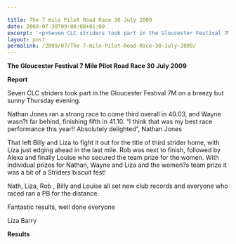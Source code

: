 ```yaml
---

title: The 7 mile Pilot Road Race 30 July 2009
date: 2009-07-30T09:00:00+01:00
excerpt: '<p>Seven CLC striders took part in the Gloucester Festival 7M on a breezy but sunny Thursday evening. Liza, Alexa and Louise secured the team prize for the women. With individual prizes for Nathan, Wayne and Liza and the women?s team prize it was a bit of a Striders biscuit fest! Nath, Liza, Rob , Billy and Louise all set new club records and everyone who raced ran a PB for the distance. Fantastic results, well done everyone Liza Barry The 7 mile Pilot 30 July 2009 Photos Report Results</p>'
layout: post
permalink: /2009/07/The-7-mile-Pilot-Road-Race-30-July-2009/
---
```

**The Gloucester Festival 7 Mile Pilot Road Race 30 July 2009**

**<a name="Report"><a name="Report"></a>Report</a>**

Seven CLC striders took part in the Gloucester Festival 7M on a breezy but sunny Thursday evening. 

Nathan Jones ran a strong race to come third overall in 40.03, and Wayne wasn?t far behind, finishing fifth in 41.10. &#8220;I think that was my best race performance this year!! Absolutely delighted&#8221;, Nathan Jones

That left Billy and Liza to fight it out for the title of third strider home, with Liza just edging ahead in the last mile. Rob was next to finish, followed by Alexa and finally Louise who secured the team prize for the women. With individual prizes for Nathan, Wayne and Liza and the women?s team prize it was a bit of a Striders biscuit fest! 

Nath, Liza, Rob , Billy and Louise all set new club records and everyone who raced ran a PB for the distance.

Fantastic results, well done everyone 

Liza Barry

**<a name="Theresults"></a><a name="The" results=""></a>Results**</p> 

<map name="100109w.jpg">
  <area shape="RECT" coords="677,27,696,48" alt="Race Winner" />
  
  <area shape="RECT" coords="379,28,393,45" alt="Sarah Greef" />
  
  <area shape="RECT" coords="354,28,368,46" alt="Rachel Vines" />
  
  <area shape="RECT" coords="303,28,318,46" alt="Anna Maughan" />
  
  <area shape="RECT" coords="206,28,220,46" alt="Dawn Addinall" />
  
  <area shape="RECT" coords="86,28,103,46" alt="Alex Evans" />
</map>

<map name="100109m.jpg">
  <area shape="RECT" coords="63,31,76,45" alt="Clive Scott" />
  
  <area shape="RECT" coords="112,32,121,44" alt="Paul Davies" />
  
  <area shape="RECT" coords="118,32,129,43" alt="Paul Stonuary" />
  
  <area shape="RECT" coords="223,29,236,47" alt="James Gibbs" />
  
  <area shape="RECT" coords="255,29,264,42" alt="David Smeath" />
  
  <area shape="RECT" coords="263,28,272,43" alt="Chris Hale" />
  
  <area shape="RECT" coords="275,31,288,45" alt="Rob Shute" />
  
  <area shape="RECT" coords="308,31,321,45" alt="Billy Bradshaw" />
  
  <area shape="RECT" coords="582,29,594,46" alt="Will Ferguson" />
  
  <area shape="RECT" coords="680,30,694,45" alt="Race Winner" />
</map>